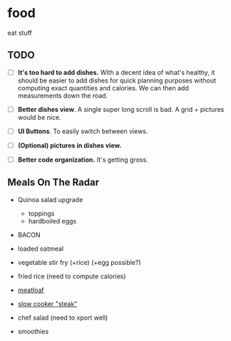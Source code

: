 # food
eat stuff

## TODO

- [ ] **It's too hard to add dishes.** With a decent idea of what's healthy, it
  should be easier to add dishes for quick planning purposes without computing
  exact quantities and calories. We can then add measurements down the road.
  
- [ ] **Better dishes view**. A single super long scroll is bad. A grid + pictures
  would be nice.
  
- [ ] **UI Buttons**. To easily switch between views.

- [ ] **(Optional) pictures in dishes view.**

- [ ] **Better code organization.** It's getting gross.

## Meals On The Radar

- Quinoa salad upgrade
    - toppings
    - hardboiled eggs

- BACON
- loaded oatmeal
- vegetable stir fry (+rice) (+egg possible?)
- fried rice (need to compute calories)
- [meatloaf](https://www.allrecipes.com/recipe/25203/brown-sugar-meatloaf/)
- [slow cooker "steak"](https://www.allrecipes.com/recipe/73124/slow-cooker-salisbury-steak/)
- chef salad (need to xport well)
- smoothies
